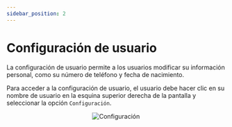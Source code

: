 ```yaml
---
sidebar_position: 2
---
```


# Configuración de usuario

La configuración de usuario permite a los usuarios modificar su información personal, como su número de teléfono y fecha de nacimiento.

Para acceder a la configuración de usuario, el usuario debe hacer clic en su nombre de usuario en la esquina superior derecha de la pantalla y seleccionar la opción `Configuración`.

<div align="center">
  <img src="/img/arquos_files/Profile-User/config-user.png" alt="Configuración" />
</div>
